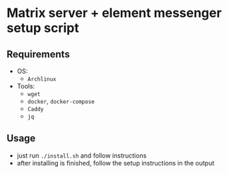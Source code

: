# Matrix server + element messenger setup script

## Requirements
- OS:
    - `Archlinux`
- Tools:
    - `wget`
    - `docker`, `docker-compose`
    - `Caddy`
    - `jq`

## Usage
- just run `./install.sh` and follow instructions
- after installing is finished, follow the setup instructions in the output

